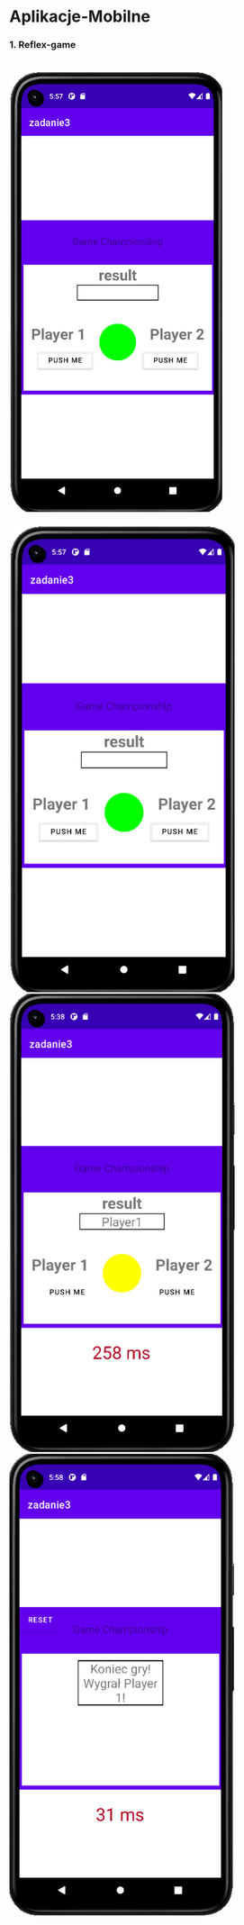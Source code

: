 # Aplikacje-Mobilne
### 1. Reflex-game
# ![](img/rg1.png)
<img src="img/rg1.png" alt="Reflex-game" width="400" height="auto">
<img src="img/rg2.png" alt="Reflex-game" width="400" height="auto">
<img src="img/rg3.png" alt="Reflex-game" width="400" height="auto">
